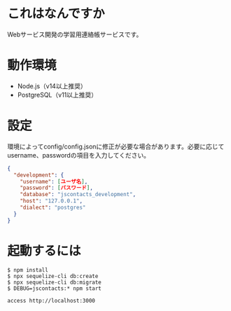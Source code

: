 # これはなんですか
Webサービス開発の学習用連絡帳サービスです。

# 動作環境
- Node.js（v14以上推奨）
- PostgreSQL（v11以上推奨）

# 設定
環境によってconfig/config.jsonに修正が必要な場合があります。必要に応じてusername、passwordの項目を入力してください。

```json
{
  "development": {
    "username": [ユーザ名],
    "password": [パスワード],
    "database": "jscontacts_development",
    "host": "127.0.0.1",
    "dialect": "postgres"
  }
}
```
 
# 起動するには

```
$ npm install
$ npx sequelize-cli db:create
$ npx sequelize-cli db:migrate
$ DEBUG=jscontacts:* npm start

access http://localhost:3000
```
